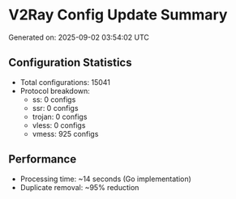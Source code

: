 # V2Ray Config Update Summary
Generated on: 2025-09-02 03:54:02 UTC

## Configuration Statistics
- Total configurations: 15041
- Protocol breakdown:
  - ss: 0 configs
  - ssr: 0 configs
  - trojan: 0 configs
  - vless: 0 configs
  - vmess: 925 configs

## Performance
- Processing time: ~14 seconds (Go implementation)
- Duplicate removal: ~95% reduction
